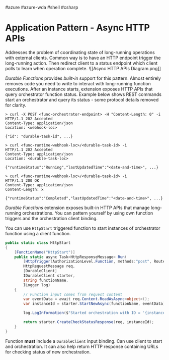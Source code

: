 #azure #azure-wda #shell #csharp 

# Application Pattern - Async HTTP APIs
Addresses the problem of coordinating state of long-running operations with external clients.
Common way is to have an HTTP endpoint trigger the long-running action.
Then redirect client to a status endpoint which client polls to learn when operation complete.
![[Async HTTP APIs Diagram.png]]

*Durable Functions* provides *built-in* support for this pattern.
Almost entirely removes code you need to write to interact with long-running function executions.
After an instance starts, extension exposes HTTP APIs that query orchestrator function status.
Example below shows REST commands start an orchestrator and query its status - some protocol details removed for clarity.
```shell
> curl -X POST <func-orchestrator-endpoint> -H "Content-Length: 0" -i
HTTP/1.1 202 Accepted
Content-Type: application/json
Location: <webhook-loc>

{"id": "durable-task-id", ...}

> curl <func-runtime-webhook-loc>/<durable-task-id> -i
HTTP/1.1 202 Accepted
Content-Type: application/json
Location: <durable-task-loc>

{"runtimeStatus":"Running","lastUpdatedTime":"<date-and-time>", ...}

> curl <func-runtime-webhook-loc>/<durable-task-id> -i
HTTP/1.1 200 OK
Content-Type: application/json
Content-Length: x

{"runtimeStatus":"Completed","lastUpdatedTime":"<date-and-time>", ...}
```

*Durable Functions* extension exposes built-in HTTP APIs that manage long-running orchestrations.
You can pattern yourself by using own function triggers and the orchestration client binding.

You can use `HttpStart` triggered function to start instances of orchestrator function using a client function.
```cs
public static class HttpStart
{
	[FunctionName("HttpStart")]
	public static async Task<HttpResponseMessage> Run(
		[HttpTrigger(AuthorizationLevel.Function, methods:"post", Route="Route")]
		HttpRequestMessage req,
		[DurableClient]
		IDurableClient starter,
		string functionName,
		ILogger log)
	{
		// Function input comes from request content
		var eventData = await req.Content.ReadAsAsync<object>();
		var instanceId = starter.StartNewAsync(functionName, eventData);

		log.LogInformation($"Started orchestration with ID = '{instanceId}'.");

		return starter.CreateCheckStatusResponse(req, instanceId);
	}
}
```

Function **must** include a `DurableClient` input binding.
Can use client to start and orchestration.
It can also help return HTTP response containing URLs for checking status of new orchestration.